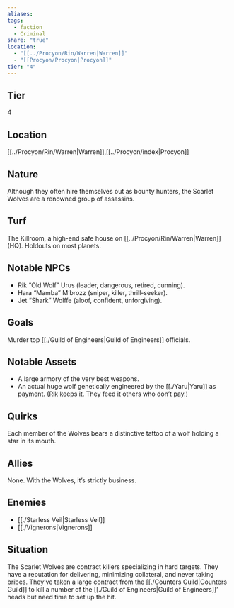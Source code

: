 ```yaml
---
aliases: 
tags:
  - faction
  - Criminal
share: "true"
location:
  - "[[../Procyon/Rin/Warren|Warren]]"
  - "[[Procyon/Procyon|Procyon]]"
tier: "4"
---
```

## Tier

4

## Location

[[../Procyon/Rin/Warren|Warren]],[[../Procyon/index|Procyon]]

## Nature
Although they often hire themselves out as bounty hunters, the Scarlet Wolves are a renowned group of assassins.

## Turf
The Killroom, a high-end safe house on [[../Procyon/Rin/Warren|Warren]] (HQ). Holdouts on most planets.

## Notable NPCs
- Rik “Old Wolf” Urus (leader, dangerous, retired, cunning).
- Hara “Mamba” M’brozz (sniper, killer, thrill-seeker).
- Jet “Shark” Wolffe (aloof, confident, unforgiving).

## Goals
Murder top [[./Guild of Engineers|Guild of Engineers]] officials.

## Notable Assets
- A large armory of the very best weapons.
- An actual huge wolf genetically engineered by the [[./Yaru|Yaru]] as payment. (Rik keeps it. They feed it others who don’t pay.)

## Quirks
Each member of the Wolves bears a distinctive tattoo of a wolf holding a star in its mouth.

## Allies
None. With the Wolves, it’s strictly business.

## Enemies
- [[./Starless Veil|Starless Veil]]
- [[./Vignerons|Vignerons]]

## Situation
The Scarlet Wolves are contract killers specializing in hard targets. They have a reputation for delivering, minimizing collateral, and never taking bribes. They’ve taken a large contract from the [[./Counters Guild|Counters Guild]] to kill a number of the [[./Guild of Engineers|Guild of Engineers]]’ heads but need time to set up the hit.

